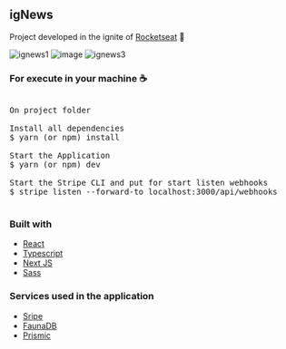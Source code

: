 ## igNews
Project developed in the ignite of <a href="https://rocketseat.com.br/" >Rocketseat</a> 🚀

![ignews1 ](https://user-images.githubusercontent.com/28275815/129643367-b8daa490-6b9f-40f6-b07c-d38277d26d45.png)
![image](https://user-images.githubusercontent.com/28275815/129643517-f1fd452a-b455-460b-ac00-14a5ab18b39f.png)
![ignews3](https://user-images.githubusercontent.com/28275815/129643372-11f583da-6f31-42a0-9efa-565bd2c4b1f5.png)

### For execute in your machine ☕
<pre>

On project folder

Install all dependencies
$ yarn (or npm) install

Start the Application
$ yarn (or npm) dev

Start the Stripe CLI and put for start listen webhooks
$ stripe listen --forward-to localhost:3000/api/webhooks

</pre>

### Built with
<ul>
  <li><a href="https://reactjs.org/">React</a></li>
  <li><a href="https://www.typescriptlang.org/">Typescript</a></li>
  <li><a href="https://nextjs.org/">Next JS</a></li>
  <li><a href="https://sass-lang.com/">Sass</a></li>
</ul>

### Services used in the application
<ul>
  <li><a href="https://stripe.com/en-br">Sripe</a></li>
  <li><a href="https://fauna.com/">FaunaDB</a></li>
  <li><a href="https://prismic.io/">Prismic</a></li>
</ul>
